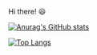 Hi there! :smiley:

[![Anurag's GitHub stats](https://github-readme-stats.vercel.app/api?username=wangyeye66&show_icons=true&theme=tokyonight&count_private=true)](https://github.com/anuraghazra/github-readme-stats)

[![Top Langs](https://github-readme-stats.vercel.app/api/top-langs/?username=wangyeye66&layout=compact)](https://github.com/anuraghazra/github-readme-stats)
